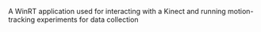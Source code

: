 A WinRT application used for interacting with a Kinect and running motion-tracking experiments for data collection
